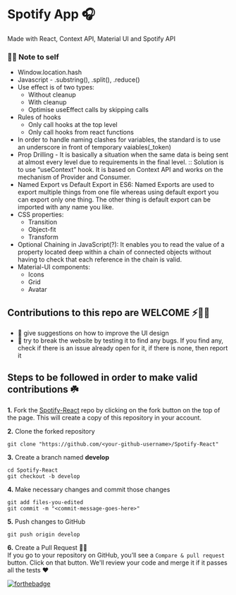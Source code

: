 # Spotify App 🎧
Made with React, Context API, Material UI and Spotify API

### ✍🏻 Note to self
- Window.location.hash
- Javascript - .substring(), .split(), .reduce()
- Use effect is of two types:
    - Without cleanup
    - With cleanup
    - Optimise useEffect calls by skipping calls
- Rules of hooks
    - Only call hooks at the top level
    - Only call hooks from react functions
- In order to handle naming clashes for variables, the standard is to use an underscore in front of temporary vaiables(_token)
- Prop Drilling - It is basically a situation when the same data is being sent at almost every level due to requirements in the final level. :: Solution is to use “useContext” hook. It is based on Context API and works on the mechanism of Provider and Consumer.
- Named Export vs Default Export in ES6: Named Exports are used to export multiple things from one file whereas using default export you can export only one thing. The other thing is default export can be imported with any name you like.
- CSS properties:
    - Transition
    - Object-fit
    - Transform
- Optional Chaining in JavaScript(?): It enables you to  read the value of a property located deep within a chain of connected objects without having to check that each reference in the chain is valid.
- Material-UI components:
    - Icons
    - Grid
    - Avatar

## Contributions to this repo are WELCOME ⚡️🙌🏻
- :art: give suggestions on how to improve the UI design
- :hammer: try to break the website by testing it to find any bugs. If you find any, check if there is an issue already open for it, if there is none, then report it 

## Steps to be followed in order to make valid contributions ☘️

**1.** Fork the [Spotify-React](https://github.com/KushalBhanot/Spotify-React) repo by clicking on the fork button on the top of the page. This will create a copy of this repository in your account.

**2.** Clone the forked repository

	git clone "https://github.com/<your-github-username>/Spotify-React"
	
**3.** Create a branch named **develop**

	cd Spotify-React
	git checkout -b develop
	
**4.** Make necessary changes and commit those changes

	git add files-you-edited
	git commit -m "<commit-message-goes-here>"
	
**5.** Push changes to GitHub

	git push origin develop
	
**6.** Create a Pull Request 🤟🏻 
	<br>If you go to your repository on GitHub, you’ll see a `Compare & pull request` button. Click on that button. We'll review your code and merge it if it passes all the tests ❤️

[![forthebadge](https://forthebadge.com/images/badges/built-with-love.svg)](https://forthebadge.com)
